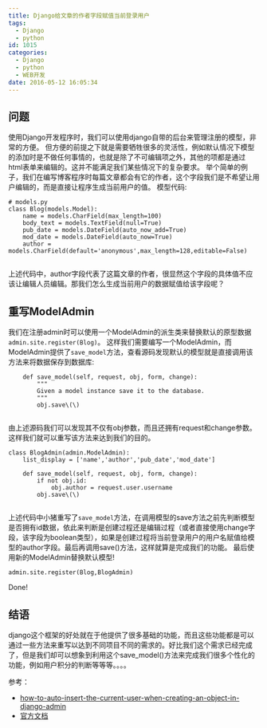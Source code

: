 ```yaml
---
title: Django给文章的作者字段赋值当前登录用户
tags:
  - Django
  - python
id: 1015
categories:
  - Django
  - python
  - WEB开发
date: 2016-05-12 16:05:34
---
```


## 问题

使用Django开发程序时，我们可以使用django自带的后台来管理注册的模型，非常的方便。
但方便的前提之下就是需要牺牲很多的灵活性，例如默认情况下模型的添加时是不做任何事情的，也就是除了不可编辑项之外，其他的项都是通过html表单来编辑的。这并不能满足我们某些情况下的复杂要求。
举个简单的例子，我们在编写博客程序时每篇文章都会有它的作者，这个字段我们是不希望让用户编辑的，而是直接让程序生成当前用户的值。
模型代码:
```
# models.py
class Blog(models.Model):
    name = models.CharField(max_length=100)
    body_text = models.TextField(null=True)
    pub_date = models.DateField(auto_now_add=True)
    mod_date = models.DateField(auto_now=True)
    author = models.CharField(default='anonymous',max_length=128,editable=False)


 ```

上述代码中，author字段代表了这篇文章的作者，很显然这个字段的具体值不应该让编辑人员编辑。那我们怎么生成当前用户的数据赋值给该字段呢？

## 重写ModelAdmin

我们在注册admin时可以使用一个ModelAdmin的派生类来替换默认的原型数据`admin.site.register(Blog)`。
这样我们需要编写一个ModelAdmin，而ModelAdmin提供了`save_model`方法，查看源码发现默认的模型就是直接调用该方法来将数据保存到数据库:

```
    def save_model(self, request, obj, form, change):
        """
        Given a model instance save it to the database.
        """
        obj.save\(\)


```

由上述源码我们可以发现其不仅有obj参数，而且还拥有request和change参数。这样我们就可以重写该方法来达到我们的目的。

```
class BlogAdmin(admin.ModelAdmin):
    list_display = ['name','author','pub_date','mod_date']

    def save_model(self, request, obj, form, change):
        if not obj.id:
            obj.author = request.user.username
        obj.save\(\)


```

上述代码中小猪重写了`save_model`方法，在调用模型的save方法之前先判断模型是否拥有id数据，依此来判断是创建过程还是编辑过程（或者直接使用change字段，该字段为boolean类型），如果是创建过程将当前登录用户的用户名赋值给模型的author字段。最后再调用save\(\)方法，这样就算是完成我们的功能。
最后使用新的ModelAdmin替换默认模型!

```
admin.site.register(Blog,BlogAdmin)
```
Done!

## 结语

django这个框架的好处就在于他提供了很多基础的功能，而且这些功能都是可以通过一些方法来重写以达到不同项目不同的需求的。好比我们这个需求已经完成了，但是我们却可以想象到利用这个save_model\(\)方法来完成我们很多个性化的功能，例如用户积分的判断等等等。。。。

参考：
- [how-to-auto-insert-the-current-user-when-creating-an-object-in-django-admin](http://stackoverflow.com/questions/2991365/how-to-auto-insert-the-current-user-when-creating-an-object-in-django-admin)
- [官方文档](https://docs.djangoproject.com/en/1.9/ref/contrib/admin/#django.contrib.admin.ModelAdmin.save_model)